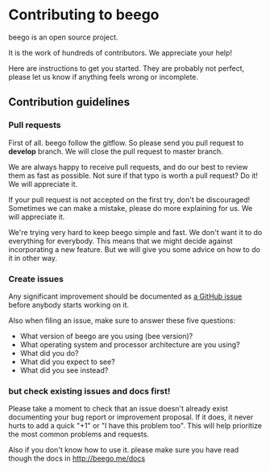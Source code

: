 # Contributing to beego

beego is an open source project.

It is the work of hundreds of contributors. We appreciate your help!

Here are instructions to get you started. They are probably not perfect, 
please let us know if anything feels wrong or incomplete.

## Contribution guidelines

### Pull requests

First of all. beego follow the gitflow. So please send you pull request 
to **develop** branch. We will close the pull request to master branch.

We are always happy to receive pull requests, and do our best to
review them as fast as possible. Not sure if that typo is worth a pull
request? Do it! We will appreciate it.

If your pull request is not accepted on the first try, don't be
discouraged! Sometimes we can make a mistake, please do more explaining 
for us. We will appreciate it.

We're trying very hard to keep beego simple and fast. We don't want it
to do everything for everybody. This means that we might decide against
incorporating a new feature. But we will give you some advice on how to 
do it in other way.

### Create issues

Any significant improvement should be documented as [a GitHub
issue](https://github.com/vseledkin/beego/issues) before anybody
starts working on it. 

Also when filing an issue, make sure to answer these five questions:

- What version of beego are you using (bee version)?
- What operating system and processor architecture are you using?
- What did you do?
- What did you expect to see?
- What did you see instead?

### but check existing issues and docs first!

Please take a moment to check that an issue doesn't already exist
documenting your bug report or improvement proposal. If it does, it
never hurts to add a quick "+1" or "I have this problem too". This will
help prioritize the most common problems and requests.

Also if you don't know how to use it. please make sure you have read though
the docs in http://beego.me/docs